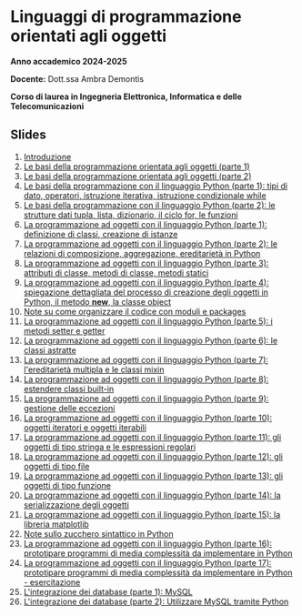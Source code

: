 # Linguaggi di programmazione orientati agli oggetti

**Anno accademico 2024-2025** 

**Docente:** Dott.ssa Ambra Demontis

**Corso di laurea in Ingegneria Elettronica, Informatica e delle Telecomunicazioni**

## Slides

1. [Introduzione](https://github.com/unica-lpo/unica-lpo.github.io/raw/main/slides/LPO_0_intro_corso.pdf)
2. [Le basi della programmazione orientata agli oggetti (parte 1)](https://github.com/unica-lpo/unica-lpo.github.io/raw/main/slides/LPO_1_basi_della_OOP_parte_1.pdf)
3. [Le basi della programmazione orientata agli oggetti (parte 2)](https://github.com/unica-lpo/unica-lpo.github.io/raw/main/slides/LPO_1_basi_della_OOP_parte_2.pdf)
4. [Le basi della programmazione con il linguaggio Python (parte 1): tipi di dato, operatori, istruzione iterativa, istruzione condizionale while](https://github.com/unica-lpo/unica-lpo.github.io/raw/main/slides/LPO_2_basi_Python_parte_1.pdf)
5. [Le basi della programmazione con il linguaggio Python (parte 2): le strutture dati tupla, lista, dizionario, il ciclo for, le funzioni](https://github.com/unica-lpo/unica-lpo.github.io/raw/main/slides/LPO_2_basi_Python_parte_2.pdf)
6. [La programmazione ad oggetti con il linguaggio Python (parte 1): definizione di classi, creazione di istanze](https://github.com/unica-lpo/unica-lpo.github.io/raw/main/slides/LPO_3_gli_oggetti_in_python_parte_1.pdf)
7. [La programmazione ad oggetti con il linguaggio Python (parte 2): le relazioni di composizione, aggregazione, ereditarietà in Python](https://github.com/unica-lpo/unica-lpo.github.io/raw/main/slides/LPO_3_gli_oggetti_in_python_parte_2.pdf)
8. [La programmazione ad oggetti con il linguaggio Python (parte 3): attributi di classe, metodi di classe, metodi statici](https://github.com/unica-lpo/unica-lpo.github.io/raw/main/slides/LPO_3_gli_oggetti_in_python_parte_3.pdf)
9. [La programmazione ad oggetti con il linguaggio Python (parte 4): spiegazione dettagliata del processo di creazione degli oggetti in Python, il metodo __new__, la classe object](https://github.com/unica-lpo/unica-lpo.github.io/raw/main/slides/LPO_3_gli_oggetti_in_python_parte_4.pdf)
10. [Note su come organizzare il codice con moduli e packages](https://github.com/unica-lpo/unica-lpo.github.io/raw/main/slides/LPO_organizzare_il_codice.pdf)
11. [La programmazione ad oggetti con il linguaggio Python (parte 5): i metodi setter e getter](https://github.com/unica-lpo/unica-lpo.github.io/raw/main/slides/LPO_3_gli_oggetti_in_python_parte_5.pdf)
12. [La programmazione ad oggetti con il linguaggio Python (parte 6): le classi astratte](https://github.com/unica-lpo/unica-lpo.github.io/raw/main/slides/LPO_3_gli_oggetti_in_python_parte_6.pdf)
13. [La programmazione ad oggetti con il linguaggio Python (parte 7): l'ereditarietà multipla e le classi mixin](https://github.com/unica-lpo/unica-lpo.github.io/raw/main/slides/LPO_3_gli_oggetti_in_python_parte_7.pdf)
14. [La programmazione ad oggetti con il linguaggio Python (parte 8): estendere classi built-in](https://github.com/unica-lpo/unica-lpo.github.io/raw/main/slides/LPO_3_gli_oggetti_in_python_parte_8.pdf)
15. [La programmazione ad oggetti con il linguaggio Python (parte 9): gestione delle eccezioni](https://github.com/unica-lpo/unica-lpo.github.io/raw/main/slides/LPO_3_gli_oggetti_in_python_parte_9.pdf)
16. [La programmazione ad oggetti con il linguaggio Python (parte 10): oggetti iteratori e oggetti iterabili](https://github.com/unica-lpo/unica-lpo.github.io/raw/main/slides/LPO_3_gli_oggetti_in_python_parte_10.pdf)
17. [La programmazione ad oggetti con il linguaggio Python (parte 11): gli oggetti di tipo stringa e le espressioni regolari](https://github.com/unica-lpo/unica-lpo.github.io/raw/main/slides/LPO_3_gli_oggetti_in_python_parte_11.pdf)
18. [La programmazione ad oggetti con il linguaggio Python (parte 12): gli oggetti di tipo file](https://github.com/unica-lpo/unica-lpo.github.io/raw/main/slides/LPO_3_gli_oggetti_in_python_parte_12.pdf)
19. [La programmazione ad oggetti con il linguaggio Python (parte 13): gli oggetti di tipo funzione](https://github.com/unica-lpo/unica-lpo.github.io/raw/main/slides/LPO_3_gli_oggetti_in_python_parte_13.pdf)
20. [La programmazione ad oggetti con il linguaggio Python (parte 14): la serializzazione degli oggetti](https://github.com/unica-lpo/unica-lpo.github.io/raw/main/slides/LPO_3_gli_oggetti_in_python_parte_14.pdf)
21. [La programmazione ad oggetti con il linguaggio Python (parte 15): la libreria matplotlib](https://github.com/unica-lpo/unica-lpo.github.io/raw/main/slides/LPO_3_gli_oggetti_in_python_parte_15.pdf)
22. [Note sullo zucchero sintattico in Python](https://github.com/unica-lpo/unica-lpo.github.io/raw/main/slides/zucchero_sintattico.pdf)
23. [La programmazione ad oggetti con il linguaggio Python (parte 16): prototipare programmi di media complessità da implementare in Python](https://github.com/unica-lpo/unica-lpo.github.io/raw/main/slides/LPO_3_gli_oggetti_in_python_parte_16.pdf)
24. [La programmazione ad oggetti con il linguaggio Python (parte 17): prototipare programmi di media complessità da implementare in Python - esercitazione](https://github.com/unica-lpo/unica-lpo.github.io/raw/main/slides/LPO_3_gli_oggetti_in_python_parte_17.pdf)
25. [L'integrazione dei database (parte 1): MySQL](https://github.com/unica-lpo/unica-lpo.github.io/raw/main/slides/LPO_4_utilizzo_db_1.pdf)
26. [L'integrazione dei database (parte 2): Utilizzare MySQL tramite Python](https://github.com/unica-lpo/unica-lpo.github.io/raw/main/slides/LPO_4_utilizzo_db_2.pdf)

